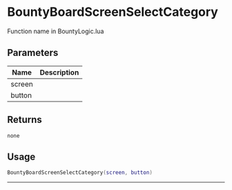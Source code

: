 # BountyBoardScreenSelectCategory

Function name in BountyLogic.lua

## Parameters

| Name   | Description |
| ------ | ----------- |
| screen |             |
| button |             |

## Returns

`none`

## Usage

```lua
BountyBoardScreenSelectCategory(screen, button)
```

---
